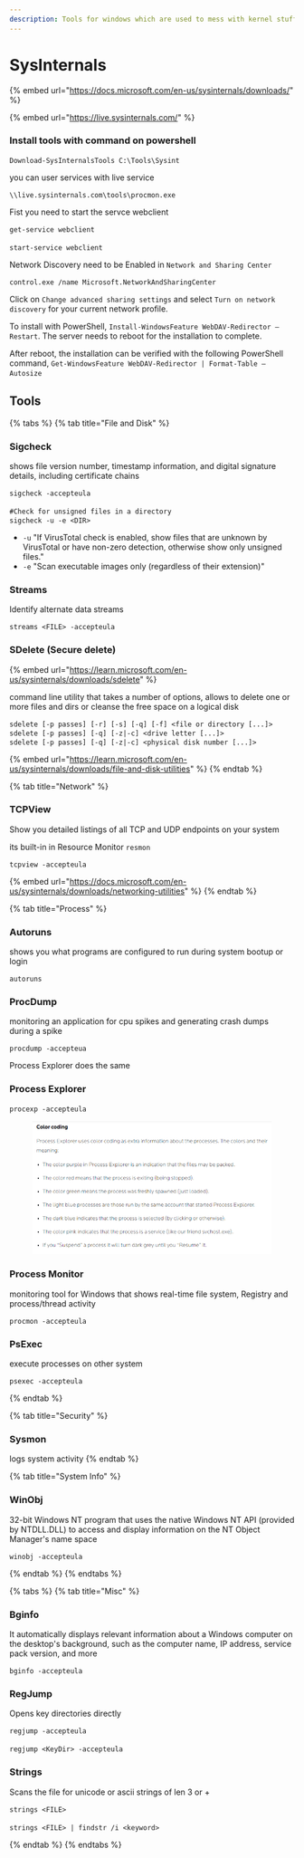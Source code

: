 ```yaml
---
description: Tools for windows which are used to mess with kernel stuff
---
```


# SysInternals

{% embed url="https://docs.microsoft.com/en-us/sysinternals/downloads/" %}

{% embed url="https://live.sysinternals.com/" %}

### Install tools with command on powershell

```
Download-SysInternalsTools C:\Tools\Sysint
```

you can user services with live service

```
\\live.sysinternals.com\tools\procmon.exe
```

Fist you need to start the servce webclient

```
get-service webclient

start-service webclient
```

Network Discovery need to be Enabled in `Network and Sharing Center`

```
control.exe /name Microsoft.NetworkAndSharingCenter
```

Click on `Change advanced sharing settings` and select `Turn on network discovery` for your current network profile.

To install with PowerShell, `Install-WindowsFeature WebDAV-Redirector –Restart`. The server needs to reboot for the installation to complete.

After reboot, the installation can be verified with the following PowerShell command, `Get-WindowsFeature WebDAV-Redirector | Format-Table –Autosize`

## Tools

{% tabs %}
{% tab title="File and Disk" %}
### Sigcheck

shows file version number, timestamp information, and digital signature details, including certificate chains

```
sigcheck -accepteula

#Check for unsigned files in a directory
sigcheck -u -e <DIR>
```

* `-u` "If VirusTotal check is enabled, show files that are unknown by VirusTotal or have non-zero detection, otherwise show only unsigned files."
* `-e` "Scan executable images only (regardless of their extension)"

### Streams

Identify alternate data streams

```
streams <FILE> -accepteula
```

### SDelete (Secure delete)

{% embed url="https://learn.microsoft.com/en-us/sysinternals/downloads/sdelete" %}

command line utility that takes a number of options, allows to delete one or more files and dirs or cleanse the free space on a logical disk

```
sdelete [-p passes] [-r] [-s] [-q] [-f] <file or directory [...]>
sdelete [-p passes] [-q] [-z|-c] <drive letter [...]>
sdelete [-p passes] [-q] [-z|-c] <physical disk number [...]>
```

{% embed url="https://learn.microsoft.com/en-us/sysinternals/downloads/file-and-disk-utilities" %}
{% endtab %}

{% tab title="Network" %}
### TCPView

Show you detailed listings of all TCP and UDP endpoints on your system

its built-in in Resource Monitor `resmon`

```
tcpview -accepteula
```

{% embed url="https://docs.microsoft.com/en-us/sysinternals/downloads/networking-utilities" %}
{% endtab %}

{% tab title="Process" %}
### Autoruns

shows you what programs are configured to run during system bootup or login

```
autoruns
```

### ProcDump

monitoring an application for cpu spikes and generating crash dumps during a spike

```
procdump -accepteua
```

Process Explorer does the same

### Process Explorer

```
procexp -accepteula
```

<figure><img src="../.gitbook/assets/image (4).png" alt=""><figcaption></figcaption></figure>

### Process Monitor

monitoring tool for Windows that shows real-time file system, Registry and process/thread activity

```
procmon -accepteula
```

### PsExec

execute processes on other system

```
psexec -accepteula
```


{% endtab %}

{% tab title="Security" %}
### Sysmon

logs system activity
{% endtab %}

{% tab title="System Info" %}
### WinObj

32-bit Windows NT program that uses the native Windows NT API (provided by NTDLL.DLL) to access and display information on the NT Object Manager's name space

```
winobj -accepteula
```
{% endtab %}
{% endtabs %}

{% tabs %}
{% tab title="Misc" %}
### Bginfo

It automatically displays relevant information about a Windows computer on the desktop's background, such as the computer name, IP address, service pack version, and more

```
bginfo -accepteula
```

### RegJump

Opens key directories directly

```
regjump -accepteula

regjump <KeyDir> -accepteula
```

### Strings

Scans the file for unicode or ascii strings of len 3 or +

```
strings <FILE>

strings <FILE> | findstr /i <keyword>
```
{% endtab %}
{% endtabs %}
